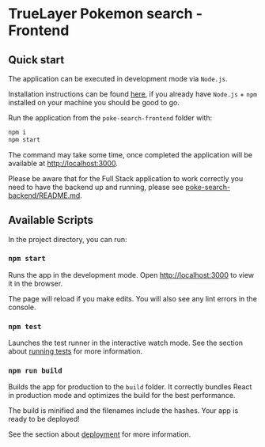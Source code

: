 # TrueLayer Pokemon search - Frontend

## Quick start

The application can be executed in development mode via `Node.js`.

Installation instructions can be found [here](https://nodejs.org/it/download/), if you already have `Node.js` + `npm` installed on your machine you should be good to go.

Run the application from the `poke-search-frontend` folder with: 

```sh
npm i
npm start
```

The command may take some time, once completed the application will be available at [http://localhost:3000](http://localhost:3000).

Please be aware that for the Full Stack application to work correctly you need to have the backend up and running, please see [poke-search-backend/README.md](poke-search-backend/README.md).

## Available Scripts

In the project directory, you can run:

### `npm start`

Runs the app in the development mode. 
Open [http://localhost:3000](http://localhost:3000) to view it in the browser.

The page will reload if you make edits. 
You will also see any lint errors in the console.

### `npm test`

Launches the test runner in the interactive watch mode. 
See the section about [running tests](https://facebook.github.io/create-react-app/docs/running-tests) for more information.

### `npm run build`

Builds the app for production to the `build` folder. 
It correctly bundles React in production mode and optimizes the build for the best performance. 

The build is minified and the filenames include the hashes. 
Your app is ready to be deployed! 

See the section about [deployment](https://facebook.github.io/create-react-app/docs/deployment) for more information.